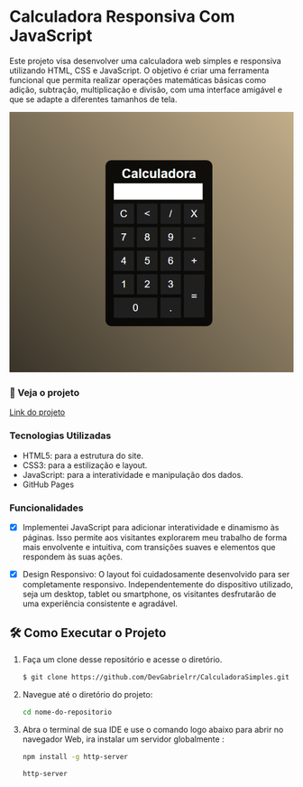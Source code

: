 # Calculadora Responsiva Com JavaScript
Este projeto visa desenvolver uma calculadora web simples e responsiva utilizando HTML, CSS e JavaScript. O objetivo é criar uma ferramenta funcional que permita realizar operações matemáticas básicas como adição, subtração, multiplicação e divisão, com uma interface amigável e que se adapte a diferentes tamanhos de tela.

![Imagem do projeto](img/calculadora.png)

### 🚀 Veja o projeto
[Link do projeto](https://devgabrielrr.github.io/Calculadora-JavaScript/)

### Tecnologias Utilizadas
- HTML5: para a estrutura do site.
- CSS3: para a estilização e layout.
- JavaScript: para a interatividade e manipulação dos dados.
- GitHub Pages

### Funcionalidades

- [x] Implementei JavaScript para adicionar interatividade e dinamismo às páginas. Isso permite aos visitantes explorarem meu trabalho de forma mais envolvente e intuitiva, com transições suaves e elementos que respondem às suas ações.

- [x] Design Responsivo:  O layout foi cuidadosamente desenvolvido para ser completamente responsivo. Independentemente do dispositivo utilizado, seja um desktop, tablet ou smartphone, os visitantes desfrutarão de uma experiência consistente e agradável.

 ## 🛠️ Como Executar o Projeto
1. Faça um clone desse repositório e acesse o diretório.

    ```bash
    $ git clone https://github.com/DevGabrielrr/CalculadoraSimples.git
    ```
2. Navegue até o diretório do projeto:

    ```bash
    cd nome-do-repositorio
    ```

3. Abra o terminal de sua IDE e use o comando logo abaixo para abrir no navegador Web, ira instalar um servidor globalmente
 :

    ```bash
    npm install -g http-server
    ```
    
    ```bash
    http-server

    ```

